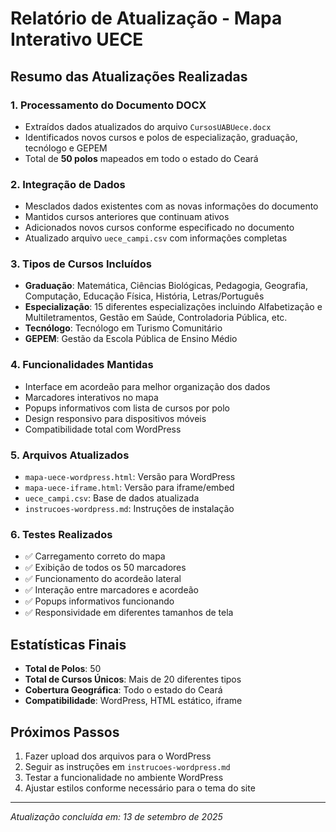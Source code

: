# Relatório de Atualização - Mapa Interativo UECE

## Resumo das Atualizações Realizadas

### 1. Processamento do Documento DOCX
- Extraídos dados atualizados do arquivo `CursosUABUece.docx`
- Identificados novos cursos e polos de especialização, graduação, tecnólogo e GEPEM
- Total de **50 polos** mapeados em todo o estado do Ceará

### 2. Integração de Dados
- Mesclados dados existentes com as novas informações do documento
- Mantidos cursos anteriores que continuam ativos
- Adicionados novos cursos conforme especificado no documento
- Atualizado arquivo `uece_campi.csv` com informações completas

### 3. Tipos de Cursos Incluídos
- **Graduação**: Matemática, Ciências Biológicas, Pedagogia, Geografia, Computação, Educação Física, História, Letras/Português
- **Especialização**: 15 diferentes especializações incluindo Alfabetização e Multiletramentos, Gestão em Saúde, Controladoria Pública, etc.
- **Tecnólogo**: Tecnólogo em Turismo Comunitário
- **GEPEM**: Gestão da Escola Pública de Ensino Médio

### 4. Funcionalidades Mantidas
- Interface em acordeão para melhor organização dos dados
- Marcadores interativos no mapa
- Popups informativos com lista de cursos por polo
- Design responsivo para dispositivos móveis
- Compatibilidade total com WordPress

### 5. Arquivos Atualizados
- `mapa-uece-wordpress.html`: Versão para WordPress
- `mapa-uece-iframe.html`: Versão para iframe/embed
- `uece_campi.csv`: Base de dados atualizada
- `instrucoes-wordpress.md`: Instruções de instalação

### 6. Testes Realizados
- ✅ Carregamento correto do mapa
- ✅ Exibição de todos os 50 marcadores
- ✅ Funcionamento do acordeão lateral
- ✅ Interação entre marcadores e acordeão
- ✅ Popups informativos funcionando
- ✅ Responsividade em diferentes tamanhos de tela

## Estatísticas Finais
- **Total de Polos**: 50
- **Total de Cursos Únicos**: Mais de 20 diferentes tipos
- **Cobertura Geográfica**: Todo o estado do Ceará
- **Compatibilidade**: WordPress, HTML estático, iframe

## Próximos Passos
1. Fazer upload dos arquivos para o WordPress
2. Seguir as instruções em `instrucoes-wordpress.md`
3. Testar a funcionalidade no ambiente WordPress
4. Ajustar estilos conforme necessário para o tema do site

---
*Atualização concluída em: 13 de setembro de 2025*

